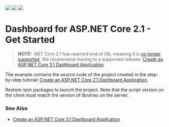 <!-- default badges list -->
![](https://img.shields.io/endpoint?url=https://codecentral.devexpress.com/api/v1/VersionRange/128579203/19.2.3%2B)
[![](https://img.shields.io/badge/Open_in_DevExpress_Support_Center-FF7200?style=flat-square&logo=DevExpress&logoColor=white)](https://supportcenter.devexpress.com/ticket/details/T569834)
[![](https://img.shields.io/badge/📖_How_to_use_DevExpress_Examples-e9f6fc?style=flat-square)](https://docs.devexpress.com/GeneralInformation/403183)
<!-- default badges end -->
# Dashboard for ASP.NET Core 2.1 - Get Started

> **_NOTE:_** .NET Core 2.1 has reached end of life, meaning it is [no longer supported](https://dotnet.microsoft.com/download/dotnet/2.1). We recommend moving to a supported release: [Create an ASP.NET Core 3.1 Dashboard Application](https://github.com/DevExpress-Examples/web-dashboard-asp-net-core-3).


The example contains the source code of the project created in the step-by-step tutorial: [Create an ASP.NET Core 2.1 Dashboard Application](https://docs.devexpress.com/Dashboard/119284/).

Restore npm packages to launch the project. Note that the script version on the client must match the version of libraries on the server.

### See Also

- [Create an ASP.NET Core 3.1 Dashboard Application](https://github.com/DevExpress-Examples/web-dashboard-asp-net-core-3)
